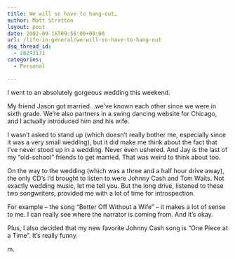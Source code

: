 ```yaml
---
title: We will so have to hang-out…
author: Matt Stratton
layout: post
date: 2002-09-16T09:56:00+00:00
url: /life-in-general/we-will-so-have-to-hang-out
dsq_thread_id:
  - 28243171
categories:
  - Personal

---
```

I went to an absolutely gorgeous wedding this weekend.

My friend Jason got married&#8230;we&#8217;ve known each other since we were in sixth grade. We&#8217;re also partners in a swing dancing website for Chicago, and I actually introduced him and his wife.

I wasn&#8217;t asked to stand up (which doesn&#8217;t really bother me, especially since it was a very small wedding), but it did make me think about the fact that I&#8217;ve never stood up in a wedding. Never even ushered. And Jay is the last of my &#8220;old-school&#8221; friends to get married. That was weird to think about too.

On the way to the wedding (which was a three and a half hour drive away), the only CD&#8217;s I&#8217;d brought to listen to were Johnny Cash and Tom Waits. Not exactly wedding music, let me tell you. But the long drive, listened to these two songwriters, provided me with a lot of time for introspection.

For example &#8211; the song &#8220;Better Off Without a Wife&#8221; &#8211; it makes a lot of sense to me. I can really see where the narrator is coming from. And it&#8217;s okay.

Plus, I also decided that my new favorite Johnny Cash song is &#8220;One Piece at a Time&#8221;. It&#8217;s really funny.

m.